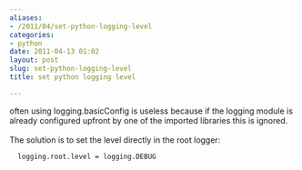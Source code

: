 ```yaml
---
aliases:
- /2011/04/set-python-logging-level
categories:
- python
date: 2011-04-13 01:02
layout: post
slug: set-python-logging-level
title: set python logging level

---
```


<p>
 often using logging.basicConfig is useless because if the logging module is already configured upfront by one of the imported libraries this is ignored.
 <br/>
 <br/>
 The solution is to set the level directly in the root logger:
 <br/>
 <code>
  ﻿﻿logging.root.level = logging.DEBUG
 </code>
</p>
